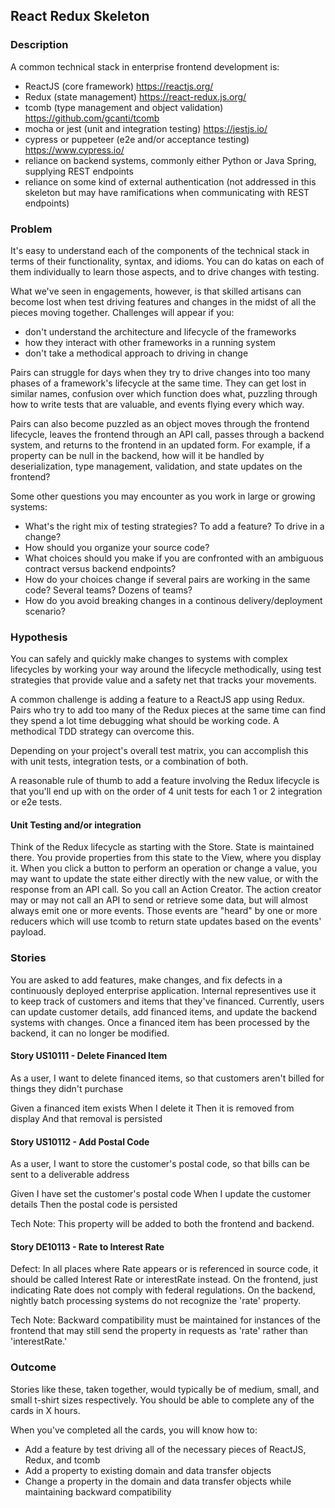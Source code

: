 ## React Redux Skeleton


### Description

A common technical stack in enterprise frontend development is:

* ReactJS (core framework) https://reactjs.org/
* Redux (state management) https://react-redux.js.org/
* tcomb (type management and object validation) https://github.com/gcanti/tcomb
* mocha or jest (unit and integration testing) https://jestjs.io/
* cypress or puppeteer (e2e and/or acceptance testing) https://www.cypress.io/
* reliance on backend systems, commonly either Python or Java Spring, supplying REST endpoints
* reliance on some kind of external authentication (not addressed in this skeleton but may have ramifications when communicating with REST endpoints)


### Problem

It's easy to understand each of the components of the technical stack in terms of their functionality, syntax, and idioms.  You can do katas on each of them individually to learn those aspects, and to drive changes with testing.  

What we've seen in engagements, however, is that skilled artisans can become lost when test driving features and changes in the midst of all the pieces moving together.  Challenges will appear if you:

* don't understand the architecture and lifecycle of the frameworks
* how they interact with other frameworks in a running system
* don't take a methodical approach to driving in change

Pairs can struggle for days when they try to drive changes into too many phases of a framework's lifecycle at the same time.  They can get lost in similar names, confusion over which function does what, puzzling through how to write tests that are valuable, and events flying every which way.

Pairs can also become puzzled as an object moves through the frontend lifecycle, leaves the frontend through an API call, passes through a backend system, and returns to the frontend in an updated form.  For example, if a property can be null in the backend, how will it be handled by deserialization, type management, validation, and state updates on the frontend?

Some other questions you may encounter as you work in large or growing systems:

* What's the right mix of testing strategies?  To add a feature?  To drive in a change?
* How should you organize your source code?  
* What choices should you make if you are confronted with an ambiguous contract versus backend endpoints?
* How do your choices change if several pairs are working in the same code?  Several teams?  Dozens of teams?
* How do you avoid breaking changes in a continous delivery/deployment scenario?


### Hypothesis

You can safely and quickly make changes to systems with complex lifecycles by working your way around the lifecycle methodically, using test strategies that provide value and a safety net that tracks your movements.

A common challenge is adding a feature to a ReactJS app using Redux.  Pairs who try to add too many of the Redux pieces at the same time can find they spend a lot time debugging what should be working code.  A methodical TDD strategy can overcome this.

Depending on your project's overall test matrix, you can accomplish this with unit tests, integration tests, or a combination of both.

A reasonable rule of thumb to add a feature involving the Redux lifecycle is that you'll end up with on the order of 4 unit tests for each 1 or 2 integration or e2e tests.


#### Unit Testing and/or integration

Think of the Redux lifecycle as starting with the Store.  State is maintained there.  You provide properties from this state to the View, where you display it.  When you click a button to perform an operation or change a value, you may want to update the state either directly with the new value, or with the response from an API call.  So you call an Action Creator.  The action creator may or may not call an API to send or retrieve some data, but will almost always emit one or more events.  Those events are "heard" by one or more reducers which will use tcomb to return state updates based on the events' payload.


### Stories

You are asked to add features, make changes, and fix defects in a continuously deployed enterprise application.  Internal representives use it to keep track of customers and items that they've financed.  Currently, users can update customer details, add financed items, and update the backend systems with changes.  Once a financed item has been processed by the backend, it can no longer be modified.


#### Story US10111 - Delete Financed Item

As a user, I want to delete financed items, so that customers aren't billed for things they didn't purchase

Given a financed item exists
When I delete it
Then it is removed from display
And that removal is persisted


#### Story US10112 - Add Postal Code

As a user, I want to store the customer's postal code, so that bills can be sent to a deliverable address

Given I have set the customer's postal code
When I update the customer details
Then the postal code is persisted

Tech Note:  This property will be added to both the frontend and backend.


#### Story DE10113 - Rate to Interest Rate

Defect: In all places where Rate appears or is referenced in source code, it should be called Interest Rate or interestRate instead.  On the frontend, just indicating Rate does not comply with federal regulations.  On the backend, nightly batch processing systems do not recognize the 'rate' property.

Tech Note:  Backward compatibility must be maintained for instances of the frontend that may still send the property in requests as 'rate' rather than 'interestRate.'


### Outcome

Stories like these, taken together, would typically be of medium, small, and small t-shirt sizes respectively. You should be able to complete any of the cards in X hours.

When you've completed all the cards, you will know how to:

* Add a feature by test driving all of the necessary pieces of ReactJS, Redux, and tcomb
* Add a property to existing domain and data transfer objects
* Change a property in the domain and data transfer objects while maintaining backward compatibility 

